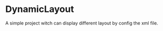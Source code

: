 DynamicLayout
=============

A simple project witch can display different layout by config the xml file.

